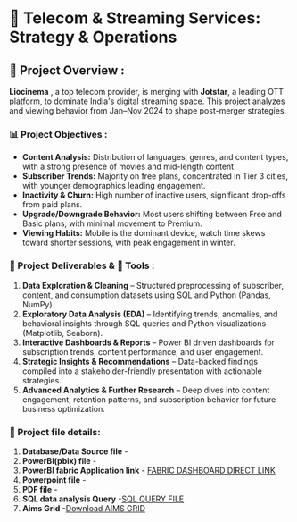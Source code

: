 # 📡 Telecom & Streaming Services: Strategy & Operations
## 📌 Project Overview :
**Liocinema** , a top telecom provider, is merging with **Jotstar**, a leading OTT platform, to dominate India's digital streaming space. 
This project analyzes and viewing behavior from Jan–Nov 2024 to shape post-merger strategies.
### 📊 Project Objectives :
- **Content Analysis:** Distribution of languages, genres, and content types, with a strong presence of movies and mid-length content.  
- **Subscriber Trends:** Majority on free plans, concentrated in Tier 3 cities, with younger demographics leading engagement.  
- **Inactivity & Churn:** High number of inactive users, significant drop-offs from paid plans.  
- **Upgrade/Downgrade Behavior:** Most users shifting between Free and Basic plans, with minimal movement to Premium.  
- **Viewing Habits:** Mobile is the dominant device, watch time skews toward shorter sessions, with peak engagement in winter.  
### 📂 Project Deliverables & 🔧 Tools :
1. **Data Exploration & Cleaning** – Structured preprocessing of subscriber, content, and consumption datasets using SQL and Python (Pandas, NumPy).  
2. **Exploratory Data Analysis (EDA)** – Identifying trends, anomalies, and behavioral insights through SQL queries and Python visualizations (Matplotlib, Seaborn).  
3. **Interactive Dashboards & Reports** – Power BI driven dashboards for subscription trends, content performance, and user engagement.  
4. **Strategic Insights & Recommendations** – Data-backed findings compiled into a stakeholder-friendly presentation with actionable strategies.  
5. **Advanced Analytics & Further Research** – Deep dives into content engagement, retention patterns, and subscription behavior for future business optimization.  
### 📝 Project file details: 
1. **Database/Data Source file** -
2. **PowerBI(pbix) file** -
3. **PowerBI fabric Application link** - [FABRIC DASHBOARD DIRECT LINK ](https://app.powerbi.com/links/dspz1ykcmA?ctid=4fd60770-0a1d-4047-b029-26a2cc4b34e2&pbi_source=linkShare)
4. **Powerpoint file** -
5. **PDF file** -
6. **SQL data analysis Query** -[SQL QUERY FILE](https://github.com/Aniru1105/Telecom_Analysis/blob/main/JOTSTAR%26LIOCINEMA%20%5BSQL%20ANALYSIS%5D.sql)
7. **Aims Grid** -[Download AIMS GRID](https://github.com/Aniru1105/Telecom_Analysis/blob/main/AIMS%20GRID%20JOTSTAR%20AND%20LIOCINEMA.pptx)
   
  
   


